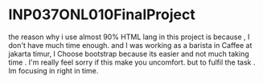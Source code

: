 # INP037ONL010FinalProject
<p>the reason why i use almost 90% HTML lang in this project is because , I don't have much time enough. and I was working as a barista in Caffee at jakarta timur, I Choose bootstrap because its easier and not much taking time . I'm really feel sorry if this make you uncomfort. but to fulfil the task . Im focusing in right in time.</p>
